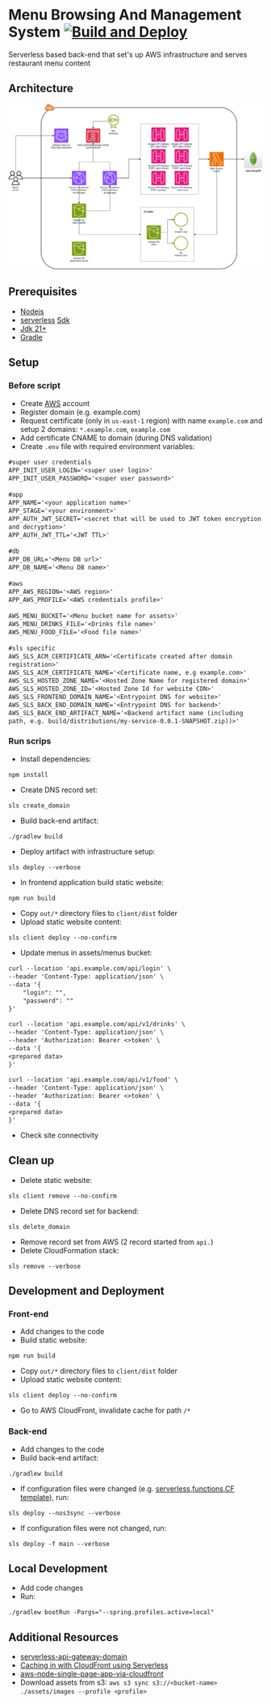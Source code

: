 # Menu Browsing And Management System [![Build and Deploy](https://github.com/Sumysoul/server/actions/workflows/gradle.yml/badge.svg?branch=master)](https://github.com/Sumysoul/server/actions/workflows/gradle.yml)

Serverless based back-end that set's up AWS infrastructure and serves restaurant menu content

## Architecture

![](./docs/architecture.png)

## Prerequisites

- [Nodejs](https://nodejs.org/en/download)
- [serverless](https://www.serverless.com/) [Sdk](https://www.npmjs.com/package/serverless)
- [Jdk 21+](https://openjdk.org/projects/jdk/21/)
- [Gradle](https://gradle.org/)


## Setup

### Before script

- Create [AWS](https://aws.amazon.com) account
- Register domain (e.g. example.com)
- Request certificate (only in `us-east-1` region) with name `example.com` and setup 2 domains: `*.example.com`, `example.com`
- Add certificate CNAME to domain (during DNS validation)
- Create `.env` file with required environment variables:

```dotenv
#super user credentials
APP_INIT_USER_LOGIN='<super user login>'
APP_INIT_USER_PASSWORD='<super user password>'

#app
APP_NAME='<your application name>'
APP_STAGE='<your environment>'
APP_AUTH_JWT_SECRET='<secret that will be used to JWT token encryption and decryption>'
APP_AUTH_JWT_TTL='<JWT TTL>'

#db
APP_DB_URL='<Menu DB url>'
APP_DB_NAME='<Menu DB name>'

#aws
APP_AWS_REGION='<AWS region>'
APP_AWS_PROFILE='<AWS credentials profile>'

AWS_MENU_BUCKET='<Menu bucket name for assets>'
AWS_MENU_DRINKS_FILE='<Drinks file name>'
AWS_MENU_FOOD_FILE='<Food file name>'

#sls specific
AWS_SLS_ACM_CERTIFICATE_ARN='<Certificate created after domain registration>'
AWS_SLS_ACM_CERTIFICATE_NAME='<Certificate name, e.g example.com>'
AWS_SLS_HOSTED_ZONE_NAME='<Hosted Zone Name for registered domain>'
AWS_SLS_HOSTED_ZONE_ID='<Hosted Zone Id for website CDN>'
AWS_SLS_FRONTEND_DOMAIN_NAME='<Entrypoint DNS for website>'
AWS_SLS_BACK_END_DOMAIN_NAME='<Entrypoint DNS for backend>'
AWS_SLS_BACK_END_ARTIFACT_NAME='<Backend artifact name (including path, e.g. build/distributions/my-service-0.0.1-SNAPSHOT.zip))>'
```

### Run scrips

- Install dependencies:

```shell
npm install
```

- Create DNS record set:
```shell
sls create_domain
```
- Build back-end artifact: 
```shell
./gradlew build
```
- Deploy artifact with infrastructure setup:
```shell
sls deploy --verbose
```
- In frontend application build static website: 
```shell
npm run build
```
- Copy `out/*` directory files to `client/dist` folder
- Upload static website content:
```shell
sls client deploy --no-confirm
```
- Update menus in assets/menus bucket:

```shell
curl --location 'api.example.com/api/login' \
--header 'Content-Type: application/json' \
--data '{
    "login": "",
    "password": ""
}'
```

```shell
curl --location 'api.example.com/api/v1/drinks' \
--header 'Content-Type: application/json' \
--header 'Authorization: Bearer <>token' \
--data '{
<prepared data>
}'
```

```shell
curl --location 'api.example.com/api/v1/food' \
--header 'Content-Type: application/json' \
--header 'Authorization: Bearer <>token' \
--data '{
<prepared data>
}'
```

- Check site connectivity

## Clean up

- Delete static website:
```shell
sls client remove --no-confirm
```
- Delete DNS record set for backend:
```shell
sls delete_domain
```
- Remove record set from AWS (2 record started from `api.`)
- Delete CloudFormation stack:
```shell
sls remove --verbose
```

## Development and Deployment

### Front-end

- Add changes to the code
- Build static website:
```shell
npm run build
```
- Copy `out/*` directory files to `client/dist` folder
- Upload static website content: 
```shell
sls client deploy --no-confirm
```
- Go to AWS CloudFront, invalidate cache for path `/*`

### Back-end

- Add changes to the code
- Build back-end artifact:
```shell
./gradlew build
```
- If configuration files were changed (e.g. [serverless](./serverless.yml),[functions](serverless/functions.yml),[CF template](serverless/template.yml)), run:
```shell
sls deploy --nos3sync --verbose
```
- If configuration files were not changed, run:
```shell
sls deploy -f main --verbose
```

## Local Development

- Add code changes
- Run:
```shell
./gradlew bootRun -Pargs="--spring.profiles.active=local"
```

## Additional Resources

- [serverless-api-gateway-domain](https://www.serverless.com/blog/serverless-api-gateway-domain)
- [Caching in with CloudFront using Serverless](https://medium.com/yld-blog/caching-in-with-cloudfront-using-serverless-5a174651ab14)
- [aws-node-single-page-app-via-cloudfront](https://github.com/serverless/examples/blob/master/aws-node-single-page-app-via-cloudfront/serverless.yml)
- Download assets from s3: `aws s3 sync s3://<bucket-name> ./assets/images --profile <profile>`

